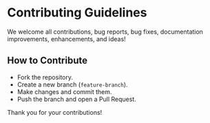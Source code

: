 # Contributing Guidelines

We welcome all contributions, bug reports, bug fixes, documentation improvements, enhancements, and ideas!

## How to Contribute
- Fork the repository.
- Create a new branch (`feature-branch`).
- Make changes and commit them.
- Push the branch and open a Pull Request.

Thank you for your contributions!
